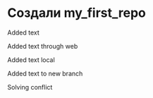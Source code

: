 ﻿# Создали  my_first_repo

Added text

Added text through web

Added text local

Added text to new branch 

Solving conflict
